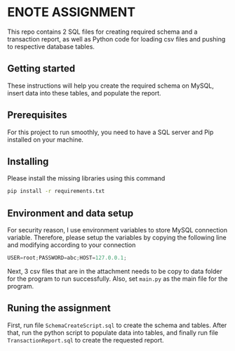 # ENOTE ASSIGNMENT
This repo contains 2 SQL files for creating required schema and a transaction report, 
as well as Python code for loading csv files and pushing to respective database tables.

## Getting started
These instructions will help you create the required schema on MySQL, insert data into these
tables, and populate the report.

## Prerequisites
For this project to run smoothly, you need to have a SQL server and Pip installed on your machine.

## Installing
Please install the missing libraries using this command
```bash
pip install -r requirements.txt
```

## Environment and data setup
For security reason, I use environment variables to store MySQL connection variable. 
Therefore, please setup the variables by copying the following line and modifying 
according to your connection
```python
USER=root;PASSWORD=abc;HOST=127.0.0.1;
```

Next, 3 csv files that are in the attachment needs to be copy to data folder for the 
program to run successfully. Also, set `main.py` as the main file for the program.

## Runing the assignment
First, run file `SchemaCreateScript.sql` to create the schema and tables. After that, run
the python script to populate data into tables, and finally run file `TransactionReport.sql`
to create the requested report.